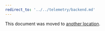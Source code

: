 ```yaml
---
redirect_to: '../../telemetry/backend.md'
---
```


This document was moved to [another location](../../telemetry/backend.md).
